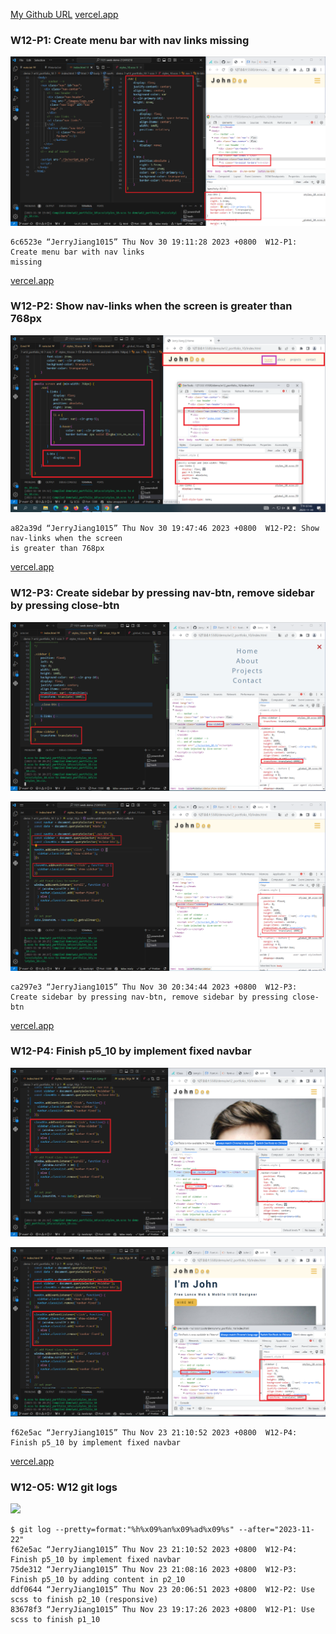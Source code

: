 [My Github URL](https://github.com/JerryJiang1015/1121-sweb-demo-212410210.git)
[vercel.app](https://1121-sweb-demo-212410210.vercel.app/)

### W12-P1: Create menu bar with nav links missing

![](W12-p1.png)

```
6c6523e “JerryJiang1015” Thu Nov 30 19:11:28 2023 +0800  W12-P1: Create menu bar with nav links
missing
```

[vercel.app](https://1121-sweb-demo-212410210.vercel.app/)

### W12-P2: Show nav-links when the screen is greater than 768px

![](W12-p2.png)

```
a82a39d “JerryJiang1015” Thu Nov 30 19:47:46 2023 +0800  W12-P2: Show nav-links when the screen
is greater than 768px
```

[vercel.app](https://1121-sweb-demo-212410210.vercel.app/)

### W12-P3: Create sidebar by pressing nav-btn, remove sidebar by pressing close-btn

![](W12-p3-1.png)

![](W12-p3-2.png)

```
ca297e3 “JerryJiang1015” Thu Nov 30 20:34:44 2023 +0800  W12-P3: Create sidebar by pressing nav-btn, remove sidebar by pressing close-btn
```

[vercel.app](https://1121-sweb-demo-212410210.vercel.app/)

### W12-P4: Finish p5_10 by implement fixed navbar

![](W12-p4-1.png)

![](W12-p4-2.png)

```
f62e5ac “JerryJiang1015” Thu Nov 23 21:10:52 2023 +0800  W12-P4: Finish p5_10 by implement fixed navbar
```

[vercel.app](https://1121-sweb-demo-212410210.vercel.app/)

### W12-O5: W12 git logs

![](W12-p5.png)

```
$ git log --pretty=format:"%h%x09%an%x09%ad%x09%s" --after="2023-11-22"
f62e5ac “JerryJiang1015” Thu Nov 23 21:10:52 2023 +0800  W12-P4: Finish p5_10 by implement fixed navbar
75de312 “JerryJiang1015” Thu Nov 23 21:08:16 2023 +0800  W12-P3: Finish p5_10 by adding content in p2_10
ddf0644 “JerryJiang1015” Thu Nov 23 20:06:51 2023 +0800  W12-P2: Use scss to finish p2_10 (responsive)
83678f3 “JerryJiang1015” Thu Nov 23 19:17:26 2023 +0800  W12-P1: Use scss to finish p1_10
```

